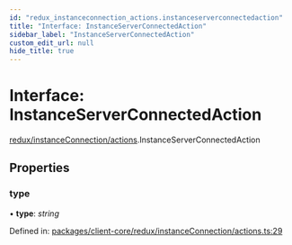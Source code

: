 ```yaml
---
id: "redux_instanceconnection_actions.instanceserverconnectedaction"
title: "Interface: InstanceServerConnectedAction"
sidebar_label: "InstanceServerConnectedAction"
custom_edit_url: null
hide_title: true
---
```


# Interface: InstanceServerConnectedAction

[redux/instanceConnection/actions](../modules/redux_instanceconnection_actions.md).InstanceServerConnectedAction

## Properties

### type

• **type**: *string*

Defined in: [packages/client-core/redux/instanceConnection/actions.ts:29](https://github.com/xr3ngine/xr3ngine/blob/56376a778/packages/client-core/redux/instanceConnection/actions.ts#L29)
